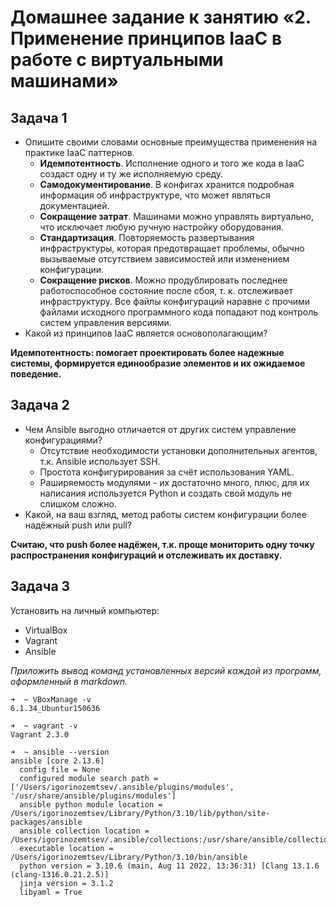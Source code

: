 # Домашнее задание к занятию «2. Применение принципов IaaC в работе с виртуальными машинами»

## Задача 1

- Опишите своими словами основные преимущества применения на практике IaaC паттернов.
    - **Идемпотентность**. Исполнение одного и того же кода в IaaC создаст одну и ту же исполняемую среду.
    - **Самодокументирование**. В конфигах хранится подробная информация об инфраструктуре, что может являться
      документацией.
    - **Сокращение затрат**. Машинами можно управлять виртуально, что исключает любую ручную настройку оборудования.
    - **Стандартизация**. Повторяемость развертывания инфраструктуры, которая предотвращает проблемы, обычно вызываемые
      отсутствием зависимостей или изменением конфигурации.
    - **Сокращение рисков**. Можно продублировать последнее работоспособное состояние после сбоя, т. к. отслеживает
      инфраструктуру. Все файлы конфигураций наравне с прочими файлами исходного программного кода попадают под контроль
      систем управления версиями.
- Какой из принципов IaaC является основополагающим?

**Идемпотентность: помогает проектировать более надежные системы, формируется единообразие элементов и их ожидаемое
поведение.**

## Задача 2

- Чем Ansible выгодно отличается от других систем управление конфигурациями?
    - Отсутствие необходимости установки дополнительных агентов, т.к. Ansible использует SSH.
    - Простота конфигурирования за счёт использования YAML.
    - Раширяемость модулями - их достаточно много, плюс, для их написания используется Python и создать свой модуль не
      слишком сложно.
- Какой, на ваш взгляд, метод работы систем конфигурации более надёжный push или pull?

**Считаю, что push более надёжен, т.к. проще мониторить одну точку распространения конфигураций и отслеживать их
доставку.**

## Задача 3

Установить на личный компьютер:

- VirtualBox
- Vagrant
- Ansible

*Приложить вывод команд установленных версий каждой из программ, оформленный в markdown.*
```shell
➜  ~ VBoxManage -v
6.1.34_Ubuntur150636
```
```shell
➜  ~ vagrant -v
Vagrant 2.3.0
```
```shell
➜  ~ ansible --version
ansible [core 2.13.6]
  config file = None
  configured module search path = ['/Users/igorinozemtsev/.ansible/plugins/modules', '/usr/share/ansible/plugins/modules']
  ansible python module location = /Users/igorinozemtsev/Library/Python/3.10/lib/python/site-packages/ansible
  ansible collection location = /Users/igorinozemtsev/.ansible/collections:/usr/share/ansible/collections
  executable location = /Users/igorinozemtsev/Library/Python/3.10/bin/ansible
  python version = 3.10.6 (main, Aug 11 2022, 13:36:31) [Clang 13.1.6 (clang-1316.0.21.2.5)]
  jinja version = 3.1.2
  libyaml = True
```